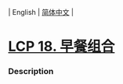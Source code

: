 | English | [简体中文](README.md) |

# [LCP 18. 早餐组合](https://leetcode-cn.com/problems/2vYnGI)
 ### Description
